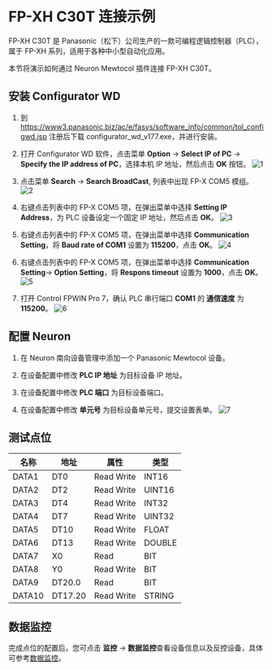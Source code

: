 # FP-XH C30T 连接示例

FP-XH C30T 是 Panasonic（松下）公司生产的一款可编程逻辑控制器（PLC），属于 FP-XH 系列，适用于各种中小型自动化应用。

本节将演示如何通过 Neuron Mewtocol 插件连接 FP-XH C30T。

## 安装 Configurator WD

1. 到 https://www3.panasonic.biz/ac/e/fasys/software_info/common/tol_configwd.jsp 注册后下载 configurator_wd_v177.exe，并进行安装。

2. 打开 Configurator WD 软件，点击菜单 **Option** -> **Select IP of PC** -> **Specify the IP address of PC**，选择本机 IP 地址，然后点击 **OK** 按钮。
![1](./assets/1.jpg)

3. 点击菜单 **Search** -> **Search BroadCast**, 列表中出现 FP-X COM5 模组。
![2](./assets/2.jpg)

4. 右键点击列表中的 FP-X COM5 项，在弹出菜单中选择 **Setting IP Address**，为 PLC 设备设定一个固定 IP 地址，然后点击 **OK**。
![3](./assets/3.jpg)

5. 右键点击列表中的 FP-X COM5 项，在弹出菜单中选择 **Communication Setting**，将 **Baud rate of COM1** 设置为 **115200**，点击 **OK**。
![4](./assets/4.jpg)

6. 右键点击列表中的 FP-X COM5 项，在弹出菜单中选择 **Communication Setting**-> **Option Setting**，将 **Respons timeout** 设置为 **1000**，点击 **OK**。
![5](./assets/5.jpg)

7. 打开 Control FPWIN Pro 7，确认 PLC 串行端口 **COM1** 的 **通信速度** 为 **115200**。
![6](./assets/6.jpg)

## 配置 Neuron
1. 在 Neuron 南向设备管理中添加一个 Panasonic Mewtocol 设备。

2. 在设备配置中修改 **PLC IP 地址** 为目标设备 IP 地址。

3. 在设备配置中修改 **PLC 端口** 为目标设备端口。

4. 在设备配置中修改 **单元号** 为目标设备单元号，提交设置表单。
![7](./assets/7.jpg)

## 测试点位
| 名称 | 地址     | 属性 | 类型   |
| ---- | --------| ---- | ------ |
| DATA1  | DT0    | Read Write | INT16  |
| DATA2  | DT2    | Read Write | UINT16 |
| DATA3  | DT4    | Read Write | INT32  |
| DATA4  | DT7    | Read Write | UINT32 |
| DATA5  | DT10    | Read Write | FLOAT  |
| DATA6  | DT13    | Read Write | DOUBLE |
| DATA7  | X0    | Read       | BIT    |
| DATA8  | Y0    | Read Write | BIT    |
| DATA9  | DT20.0 | Read       | BIT    |
| DATA10  | DT17.20  | Read Write | STRING |

## 数据监控

完成点位的配置后，您可点击 **监控** -> **数据监控**查看设备信息以及反控设备，具体可参考[数据监控](../../../admin/monitoring.md)。